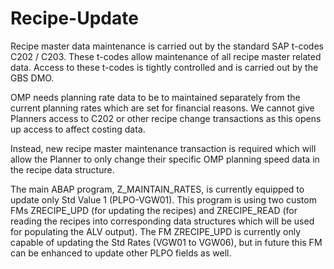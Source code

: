 # Recipe-Update
Recipe master data maintenance is carried out by the standard SAP t-codes C202 / C203. These t-codes allow maintenance of all recipe master related data. Access to these t-codes is tightly controlled and is carried out by the GBS DMO. 

OMP needs planning rate data to be to maintained separately from the current planning rates which are set for financial reasons. We cannot give Planners access to C202 or other recipe change transactions as this opens up access to affect costing data.

Instead, new recipe master maintenance transaction is required which will allow the Planner to only change their specific OMP planning speed data in the recipe data structure.

The main ABAP program, Z_MAINTAIN_RATES, is currently equipped to update only Std Value 1 (PLPO-VGW01). This program is using two custom FMs ZRECIPE_UPD (for updating the recipes) and ZRECIPE_READ (for reading the recipes into corresponding data structures which will be used for populating the ALV output). The FM ZRECIPE_UPD is currently only capable of updating the Std Rates (VGW01 to VGW06), but in future this FM can be enhanced to update other PLPO fields as well.

